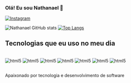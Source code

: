 ### Olá! Eu sou Nathanael 👋

[![Instagram](https://img.shields.io/badge/Instagram-E4405F?style=for-the-badge&logo=instagram&logoColor=white)](https://instagram.com/)

![Nathanael GitHub stats](https://github-readme-stats.vercel.app/api?username=Natanaelnns&show_icons=true&theme=dracula)
[![Top Langs](https://github-readme-stats.vercel.app/api/top-langs/?username=Natanaelnns)](https://github.com/anuraghazra/github-readme-stats)

## Tecnologias que eu uso no meu dia
<div style="display: inline_block"><br/>
  <img align="center" alt="html5" src="https://img.shields.io/badge/HTML5-E34F26?style=for-the-badge&logo=html5&logoColor=white" />
   <img align="center" alt="html5" src="https://img.shields.io/badge/PHP-777BB4?style=for-the-badge&logo=php&logoColor=white" />
   <img align="center" alt="html5" src="https://img.shields.io/badge/TypeScript-007ACC?style=for-the-badge&logo=typescript&logoColor=white" />
   <img align="center" alt="html5" src="https://img.shields.io/badge/JavaScript-F7DF1E?style=for-the-badge&logo=javascript&logoColor=black" />
   <img align="center" alt="html5" src="https://img.shields.io/badge/MySQL-00000F?style=for-the-badge&logo=mysql&logoColor=white" />
   <img align="center" alt="html5" src="https://img.shields.io/badge/CSS3-1572B6?style=for-the-badge&logo=css3&logoColor=white" />
    <img align="center" alt="html5" src="https://img.shields.io/badge/Bootstrap-563D7C?style=for-the-badge&logo=bootstrap&logoColor=white" />
</div><br/>

Apaixonado por tecnologia e desenvolvimento de software


